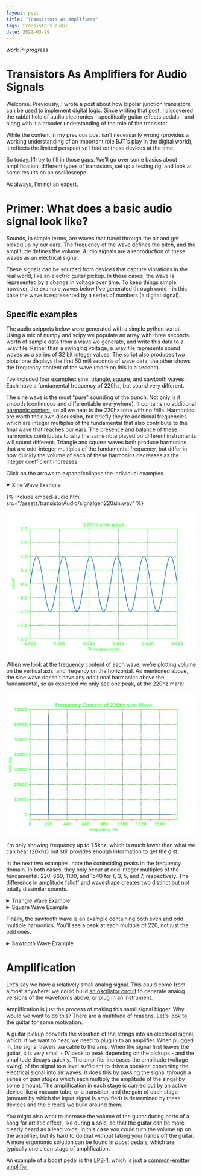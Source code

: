 ```yaml
---
layout: post
title: "Transistors As Amplifiers"
tags: transistors audio
date: 2022-03-29
---
```


*work in progress* 

# Transistors As Amplifiers for Audio Signals

Welcome. Previously, I wrote a post about how bipolar junction transistors can be used to implement digital logic. Since writing that post, I discovered the rabbit hole of audio electronics - specifically guitar effects pedals - and along with it a broader understanding of the role of the transistor.

While the content in my previous post isn't necessarily wrong (provides a working understanding of an important role BJT's play in the digital world), it reflects the limited perspective I had on these devices at the time. 

So today, I'll try to fill in those gaps. We'll go over some basics about amplification, different types of transistors, set up a testing rig, and look at some results on an oscilloscope.

As always, I'm not an expert.




# Primer: What does a basic audio signal look like?

Sounds, in simple terms, are waves that travel through the air and get picked up by our ears. The frequency of the wave defines the pitch, and the amplitude defines the volume. Audio signals are a reproduction of these waves as an electrical signal. 

These signals can be sourced from devices that capture vibrations in the real world, like an electric guitar pickup. In these cases, the wave is represented by a change in voltage over time. To keep things simple, however, the example waves below I've generated through code - in this case the wave is represented by a series of numbers (a digital signal). 


## Specific examples

The audio snippets below were generated with a simple python script. Using a mix of numpy and scipy we populate an array with three seconds worth of sample data from a wave we generate, and write this data to a .wav file. Rather than a swinging voltage, a .wav file represents sound waves as a series of 32 bit integer values. The script also produces two plots: one displays the first 50 milliseconds of wave data, the other shows the frequency content of the wave (more on this in a second). 

I've included four examples: sine, triangle, square, and sawtooth waves. Each have a fundamental frequency of 220hz, but sound very different. 

The sine wave is the most "pure" sounding of the bunch. Not only is it smooth (continuous and differentiable everywhere), it contains no additional [harmonic content](https://en.wikipedia.org/wiki/Harmonic), so all we hear is the 220hz tone with no frills. Harmonics are worth their own discussion, but briefly they're additional frequencies which are integer multiples of the fundamental that also contribute to the final wave that reaches our ears. The presence and balance of these harmonics contributes to why the same note played on different instruments will sound different. Triangle and square waves both produce harmonics that are odd-integer multiples of the fundamental frequency, but differ in how quickly the volume of each of these harmonics decreases as the integer coefficient increases. 

Click on the arrows to expand/collapse the individual examples.

<details open>
<summary>Sine Wave Example</summary>

{% include embed-audio.html src="/assets/transistorAudio/signalgen220sin.wav" %}

<img src="/assets/transistorAudio/220sine.svg">

 When we look at the frequency content of each wave, we're plotting volume on the vertical axis, and freqency on the horizontal. As mentioned above, the sine wave doesn't have any additional harmonics above the fundamental, so as expected we only see one peak, at the 220hz mark:

<img src="/assets/transistorAudio/fft220sine.svg">

I'm only showing frequency up to 1.5khz, which is much lower than what we can hear (20khz) but still provides enough information to get the gist. 

</details>


In the next two examples, note the coninciding peaks in the frequency domain. In both cases, they only occur at odd integer multiples of the fundamental: 220, 660, 1100, and 1540 for 1, 3, 5, and 7, respectively. The difference in amplitude falloff and waveshape creates two distinct but not totally dissimilar sounds. 


<details>
<summary>Triangle Wave Example</summary>

{% include embed-audio.html src="/assets/transistorAudio/signalgen220triangle.wav" %}

<img src="/assets/transistorAudio/220triangle.svg">
<img src="/assets/transistorAudio/fft220triangle.svg">

</details>

<details>
<summary>Square Wave Example</summary>

{% include embed-audio.html src="/assets/transistorAudio/signalgen220square.wav" %}

<img src="/assets/transistorAudio/220square.svg">
<img src="/assets/transistorAudio/fft220square.svg">

</details>


Finally, the sawtooth wave is an example containing both even and odd multiple harmonics. You'll see a peak at each multiple of 220, not just the odd ones. 


<details>
<summary>Sawtooth Wave Example</summary>

{% include embed-audio.html src="/assets/transistorAudio/signalgen220sawtooth.wav" %}

<img src="/assets/transistorAudio/220sawtooth.svg">
<img src="/assets/transistorAudio/fft220sawtooth.svg">

</details>



# Amplification

Let's say we have a relatively small analog signal. This could come from almost anywhere: we could build [an oscillator circuit](https://sagittronics.wordpress.com/2019/09/21/yu-synth-vco-exploring-a-much-simpler-sawtooth-oscillator/) to generate analog versions of the waveforms above, or plug in an instrument. 

Amplification is just the process of making this samll signal bigger. Why would we want to do this? There are a multitude of reasons. Let's look to the guitar for some motivation.

A guitar pickup converts the vibration of the strings into an electrical signal, which, if we want to hear, we need to plug in to an amplifier. When plugged in, the signal travels via cable to the amp. When the signal first leaves the guitar, it is very small - 1V peak to peak depending on the pickups - and the amplitude decays quickly. The amplifier increases the amplitude (voltage swing) of the signal to a level sufficient to drive a speaker, converting the electrical signal into air waves. It does this by passing the signal through a series of *gain stages* which each multiply the amplitude of the singal by some amount. The amplification in each stage is carried out by an active device like a vacuum tube, or a transistor, and the gain of each stage (amount by which the input signal is amplified) is determined by these devices and the circuits we build around them. 

You might also want to increase the volume of the guitar during parts of a song for artistic effect, like during a solo, so that the guitar can be more clearly heard as a lead voice. In this case you could turn the volume up on the amplifier, but its hard to do that without taking your hands off the guitar. A more ergonomic solution can be found in *boost* pedals, which are typically one clean stage of amplification. 

An example of a boost pedal is the [LPB-1](http://beavisaudio.com/schematics/Electro-Harmonix-LPB-1-Schematic.htm), which is just a [common-emitter amplifier](https://en.wikipedia.org/wiki/Common_emitter) 